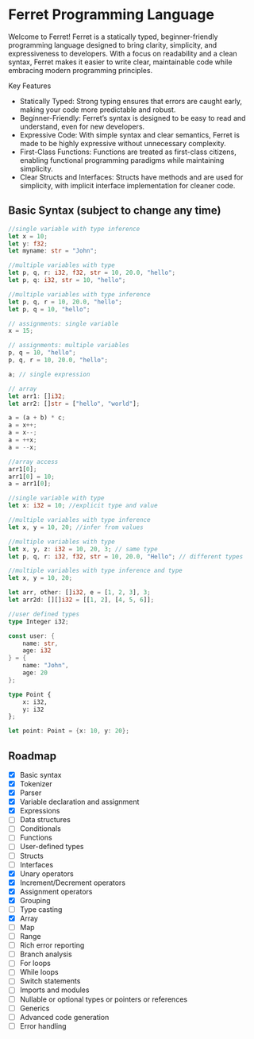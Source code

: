 # Ferret Programming Language
Welcome to Ferret! Ferret is a statically typed, beginner-friendly programming language designed to bring clarity, simplicity, and expressiveness to developers. With a focus on readability and a clean syntax, Ferret makes it easier to write clear, maintainable code while embracing modern programming principles.

Key Features
- Statically Typed: Strong typing ensures that errors are caught early, making your code more predictable and robust.
- Beginner-Friendly: Ferret’s syntax is designed to be easy to read and understand, even for new developers.
- Expressive Code: With simple syntax and clear semantics, Ferret is made to be highly expressive without unnecessary complexity.
- First-Class Functions: Functions are treated as first-class citizens, enabling functional programming paradigms while maintaining simplicity.
- Clear Structs and Interfaces: Structs have methods and are used for simplicity, with implicit interface implementation for cleaner code.

## Basic Syntax (subject to change any time)
```rs
//single variable with type inference
let x = 10;
let y: f32;
let myname: str = "John";

//multiple variables with type
let p, q, r: i32, f32, str = 10, 20.0, "hello";
let p, q: i32, str = 10, "hello";

//multiple variables with type inference
let p, q, r = 10, 20.0, "hello";
let p, q = 10, "hello";

// assignments: single variable
x = 15;

// assignments: multiple variables
p, q = 10, "hello";
p, q, r = 10, 20.0, "hello";

a; // single expression

// array
let arr1: []i32;
let arr2: []str = ["hello", "world"];

a = (a + b) * c;
a = x++;
a = x--;
a = ++x;
a = --x;

//array access
arr1[0];
arr1[0] = 10;
a = arr1[0];

//single variable with type
let x: i32 = 10; //explicit type and value

//multiple variables with type inference
let x, y = 10, 20; //infer from values

//multiple variables with type
let x, y, z: i32 = 10, 20, 3; // same type
let p, q, r: i32, f32, str = 10, 20.0, "Hello"; // different types

//multiple variables with type inference and type
let x, y = 10, 20;

let arr, other: []i32, e = [1, 2, 3], 3;
let arr2d: [][]i32 = [[1, 2], [4, 5, 6]];

//user defined types
type Integer i32;

const user: {
    name: str,
    age: i32
} = {
    name: "John",
    age: 20
};

type Point {
    x: i32,
    y: i32
};

let point: Point = {x: 10, y: 20};
```

## Roadmap
- [x] Basic syntax
- [x] Tokenizer
- [x] Parser
- [x] Variable declaration and assignment
- [x] Expressions
- [ ] Data structures
- [ ] Conditionals
- [ ] Functions
- [ ] User-defined types
- [ ] Structs
- [ ] Interfaces
- [x] Unary operators
- [x] Increment/Decrement operators
- [x] Assignment operators
- [x] Grouping
- [ ] Type casting
- [x] Array
- [ ] Map
- [ ] Range
- [ ] Rich error reporting
- [ ] Branch analysis
- [ ] For loops
- [ ] While loops
- [ ] Switch statements
- [ ] Imports and modules
- [ ] Nullable or optional types or pointers or references
- [ ] Generics
- [ ] Advanced code generation
- [ ] Error handling
